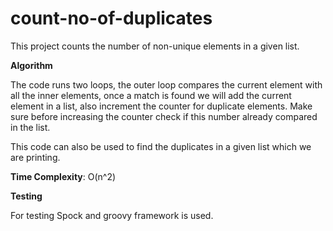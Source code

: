# count-no-of-duplicates

This project counts the number of non-unique elements in a given list.

**Algorithm**

The code runs two loops, the outer loop compares the current element with all the inner elements, 
once a match is found we will add the current element in a list, also increment the counter for duplicate elements.
Make sure before increasing the counter check if this number already compared in the list.

This code can also be used to find the duplicates in a given list which we are printing.

**Time Complexity**: O(n^2)

**Testing**

For testing Spock and groovy framework is used.
